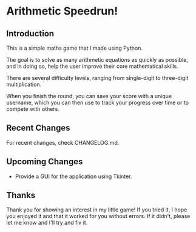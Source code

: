 # Arithmetic Speedrun!

## Introduction

This is a simple maths game that I made using Python. 

The goal is to solve as many arithmetic equations as quickly as possible, and
in doing so, help the user improve their core mathematical skills. 

There are several difficulty levels, ranging from single-digit to three-digit 
multiplication.

When you finish the round, you can save your score with a unique username, 
which you can then use to track your progress over time or to compete with 
others.

## Recent Changes

For recent changes, check CHANGELOG.md.

## Upcoming Changes

- Provide a GUI for the application using Tkinter.

## Thanks

Thank you for showing an interest in my little game! If you tried it, I hope
you enjoyed it and that it worked for you without errors. If it didn't, please
let me know and I'll try and fix it.
